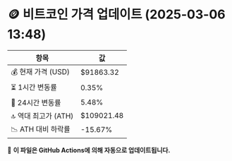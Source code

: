 # 🪙 비트코인 가격 업데이트 (2025-03-06 13:48)

| 항목                | 값 |
|--------------------|----------------|
| 💰 현재 가격 (USD) | $91863.32 |
| ⏳ 1시간 변동률    | 0.35% |
| 📆 24시간 변동률   | 5.48% |
| 🔝 역대 최고가 (ATH) | $109021.48 |
| 📉 ATH 대비 하락률 | -15.67% |

🔄 **이 파일은 GitHub Actions에 의해 자동으로 업데이트됩니다.**
